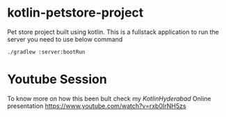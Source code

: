 # kotlin-petstore-project

Pet store project built using kotlin. This is a fullstack application to run the server you need to use below command 

 `./gradlew :server:bootRun`
 
 # Youtube Session
 
 To know more on how this been bult check my *KotlinHyderabad* Online presentation https://www.youtube.com/watch?v=rxb0IrNH5zs
